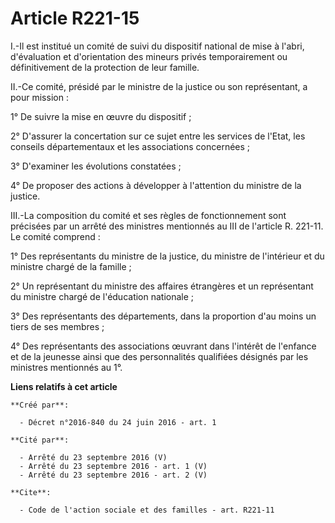 # Article R221-15

I.-Il est institué un comité de suivi du dispositif national de mise à l'abri, d'évaluation et d'orientation des mineurs
privés temporairement ou définitivement de la protection de leur famille. 

II.-Ce comité, présidé par le ministre de la justice ou son représentant, a pour mission : 

1° De suivre la mise en œuvre du dispositif ; 

2° D'assurer la concertation sur ce sujet entre les services de l'Etat, les conseils départementaux et les associations
concernées ; 

3° D'examiner les évolutions constatées ; 

4° De proposer des actions à développer à l'attention du ministre de la justice. 

III.-La composition du comité et ses règles de fonctionnement sont précisées par un arrêté des ministres mentionnés au III de
l'article R. 221-11. Le comité comprend : 

1° Des représentants du ministre de la justice, du ministre de l'intérieur et du ministre chargé de la famille ; 

2° Un représentant du ministre des affaires étrangères et un représentant du ministre chargé de l'éducation nationale ; 

3° Des représentants des départements, dans la proportion d'au moins un tiers de ses membres ; 

4° Des représentants des associations œuvrant dans l'intérêt de l'enfance et de la jeunesse ainsi que des personnalités
qualifiées désignés par les ministres mentionnés au 1°.

**Liens relatifs à cet article**

	**Créé par**:

	  - Décret n°2016-840 du 24 juin 2016 - art. 1

	**Cité par**:

	  - Arrêté du 23 septembre 2016 (V)
	  - Arrêté du 23 septembre 2016 - art. 1 (V)
	  - Arrêté du 23 septembre 2016 - art. 2 (V)

	**Cite**:

	  - Code de l'action sociale et des familles - art. R221-11
